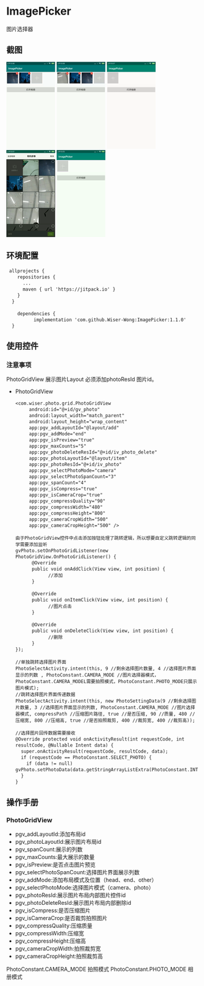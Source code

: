# ImagePicker
图片选择器

## 截图
![images](https://github.com/Wiser-Wong/ImagePicker/blob/master/images/image_picker1.gif)
![images](https://github.com/Wiser-Wong/ImagePicker/blob/master/images/image_picker2.gif)
![images](https://github.com/Wiser-Wong/ImagePicker/blob/master/images/image_picker3.gif)
![images](https://github.com/Wiser-Wong/ImagePicker/blob/master/images/image_picker4.gif)
![images](https://github.com/Wiser-Wong/ImagePicker/blob/master/images/image_picker5.gif)

## 环境配置
     allprojects {
        repositories {
          ...
          maven { url 'https://jitpack.io' }
        }
      }

        dependencies {
              implementation 'com.github.Wiser-Wong:ImagePicker:1.1.0'
      }
## 使用控件
### 注意事项
  PhotoGridView 展示图片Layout 必须添加photoResId 图片id。

  * PhotoGridView
  
        <com.wiser.photo.grid.PhotoGridView
             android:id="@+id/gv_photo"
             android:layout_width="match_parent"
             android:layout_height="wrap_content"
             app:pgv_addLayoutId="@layout/add"
             app:pgv_addMode="end"
             app:pgv_isPreview="true"
             app:pgv_maxCounts="5"
             app:pgv_photoDeleteResId="@+id/iv_photo_delete"
             app:pgv_photoLayoutId="@layout/item"
             app:pgv_photoResId="@+id/iv_photo"
             app:pgv_selectPhotoMode="camera"
             app:pgv_selectPhotoSpanCount="3"
             app:pgv_spanCount="4"
             app:pgv_isCompress="true"
             app:pgv_isCameraCrop="true"
             app:pgv_compressQuality="90"
             app:pgv_compressWidth="480"
             app:pgv_compressHeight="800"
             app:pgv_cameraCropWidth="500"
             app:pgv_cameraCropHeight="500" />
  
        由于PhotoGridView控件中点击添加按钮处理了跳转逻辑，所以想要自定义跳转逻辑的同学需要添加监听
        gvPhoto.setOnPhotoGridListener(new PhotoGridView.OnPhotoGridListener() {
              @Override
              public void onAddClick(View view, int position) {
                    //添加
              }

              @Override
              public void onItemClick(View view, int position) {
                    //图片点击
              }

              @Override
              public void onDeleteClick(View view, int position) {
                    //删除
              }
        });
        
        //单独跳转选择图片界面
        PhotoSelectActivity.intent(this, 9 //剩余选择图片数量, 4 //选择图片界面显示的列数 , PhotoConstant.CAMERA_MODE //图片选择器模式，PhotoConstant.CAMERA_MODEL需要拍照模式，PhotoConstant.PHOTO_MODE只展示图片模式);
        //跳转选择图片界面传递数据
        PhotoSelectActivity.intent(this, new PhotoSettingData(9 //剩余选择图片数量, 3 //选择图片界面显示的列数, PhotoConstant.CAMERA_MODE //图片选择器模式, compressPath //压缩图片路径, true //是否压缩, 90 //质量, 480 //压缩宽, 800 //压缩高, true //是否拍照裁剪, 400 //裁剪宽, 400 //裁剪高));

        //选择图片回传数据需要接收
        @Override protected void onActivityResult(int requestCode, int resultCode, @Nullable Intent data) {
          super.onActivityResult(requestCode, resultCode, data);
          if (requestCode == PhotoConstant.SELECT_PHOTO) {
            if (data != null) gvPhoto.setPhotoData(data.getStringArrayListExtra(PhotoConstant.INTENT_SELECT_PHOTO_KEY));
          }
        }
  
## 操作手册

### PhotoGridView
* pgv_addLayoutId:添加布局id
* pgv_photoLayoutId:展示图片布局id
* pgv_spanCount:展示的列数
* pgv_maxCounts:最大展示的数量
* pgv_isPreview:是否点击图片预览
* pgv_selectPhotoSpanCount:选择图片界面展示列数
* pgv_addMode:添加布局模式及位置（head、end、other）
* pgv_selectPhotoMode:选择图片模式（camera、photo）
* pgv_photoResId:展示图片布局内部图片控件id
* pgv_photoDeleteResId:展示图片布局内部删除id
* pgv_isCompress:是否压缩图片
* pgv_isCameraCrop:是否裁剪拍照图片
* pgv_compressQuality:压缩质量
* pgv_compressWidth:压缩宽
* pgv_compressHeight:压缩高
* pgv_cameraCropWidth:拍照裁剪宽
* pgv_cameraCropHeight:拍照裁剪高

PhotoConstant.CAMERA_MODE 拍照模式
PhotoConstant.PHOTO_MODE 相册模式
        
